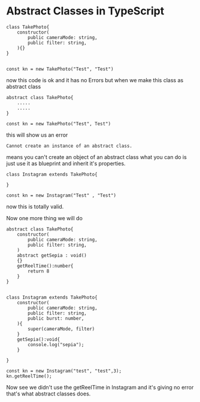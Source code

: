# Abstract Classes in TypeScript

    class TakePhoto{
        constructor(
            public cameraMode: string,
            public filter: string,
        ){}
    }


    const kn = new TakePhoto("Test", "Test")

now this code is ok and it has no Errors but when we make this class as abstract class

    abstract class TakePhoto{
        .....
        .....
    }

    const kn = new TakePhoto("Test", Test")

this will show us an error

    Cannot create an instance of an abstract class.

means you can't create an object of an abstract class what you can do is just use it as blueprint and inherit it's properties.

    class Instagram extends TakePhoto{

    }

    const kn = new Instagram("Test" , "Test")

now this is totally valid.

Now one more thing we will do


    abstract class TakePhoto{
        constructor(
            public cameraMode: string,
            public filter: string,
        )
        abstract getSepia : void()
        {}
        getReelTime():number{
            return 8
        }
    }


    class Instagram extends TakePhoto{
        constructor(
            public cameraMode: string,
            public filter: string,
            public burst: number,
        ){
            super(cameraMode, filter)
        }
        getSepia():void{
            console.log("sepia");
        }

    }

    const kn = new Instagram("test", "test",3);
    kn.getReelTime();

Now see we didn't use the getReelTime in Instagram and it's giving no error that's what abstract classes does.
    